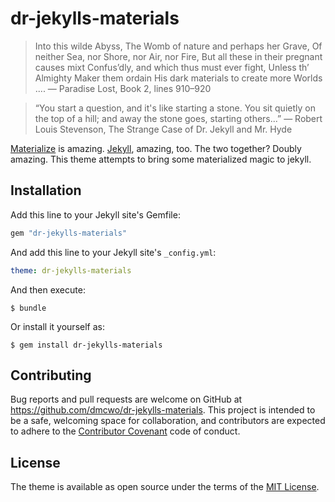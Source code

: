 # dr-jekylls-materials

> Into this wilde Abyss, The Womb of nature and perhaps her Grave, Of neither Sea, nor Shore, nor Air, nor Fire, But all these in their pregnant causes mixt Confus’dly, and which thus must ever fight, Unless th’ Almighty Maker them ordain His dark materials to create more Worlds ....
> — Paradise Lost, Book 2, lines 910–920

> “You start a question, and it's like starting a stone. You sit quietly on the top of a hill; and away the stone goes, starting others...” 
> ― Robert Louis Stevenson, The Strange Case of Dr. Jekyll and Mr. Hyde

[Materialize](http://materializecss.com/) is amazing. [Jekyll](https://jekyllrb.com), amazing, too. The two together? Doubly amazing. This theme attempts to bring some materialized magic to jekyll.

## Installation

Add this line to your Jekyll site's Gemfile:

```ruby
gem "dr-jekylls-materials"
```

And add this line to your Jekyll site's `_config.yml`:

```yaml
theme: dr-jekylls-materials
```

And then execute:

    $ bundle

Or install it yourself as:

    $ gem install dr-jekylls-materials


## Contributing

Bug reports and pull requests are welcome on GitHub at https://github.com/dmcwo/dr-jekylls-materials. This project is intended to be a safe, welcoming space for collaboration, and contributors are expected to adhere to the [Contributor Covenant](http://contributor-covenant.org) code of conduct.

## License

The theme is available as open source under the terms of the [MIT License](http://opensource.org/licenses/MIT).

